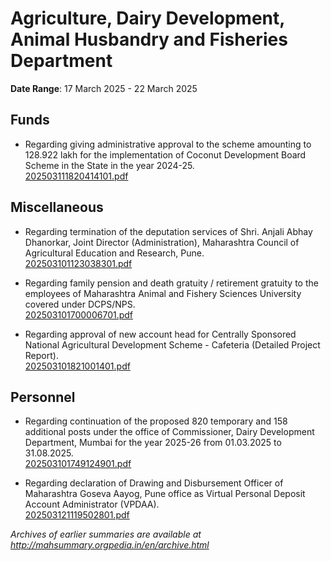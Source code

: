 # Agriculture, Dairy Development, Animal Husbandry and Fisheries Department

**Date Range**: 17 March 2025 - 22 March 2025


## Funds
- Regarding giving administrative approval to the scheme amounting to  128.922 lakh for the implementation of Coconut Development Board Scheme in the State in the year 2024-25.\
  [202503111820414101.pdf](https://gr.maharashtra.gov.in/Site/Upload/Government%20Resolutions/English/202503111820414101....pdf)

## Miscellaneous
- Regarding termination of the deputation services of Shri. Anjali Abhay Dhanorkar, Joint Director (Administration), Maharashtra Council of Agricultural Education and Research, Pune.\
  [202503101123038301.pdf](https://gr.maharashtra.gov.in/Site/Upload/Government%20Resolutions/English/202503101123038301.pdf)

- Regarding family pension and death gratuity / retirement gratuity to the employees of Maharashtra Animal and Fishery Sciences University covered under DCPS/NPS.\
  [202503101700006701.pdf](https://gr.maharashtra.gov.in/Site/Upload/Government%20Resolutions/English/202503101700006701.pdf)

- Regarding approval of new account head for Centrally Sponsored National Agricultural Development Scheme - Cafeteria (Detailed Project Report).\
  [202503101821001401.pdf](https://gr.maharashtra.gov.in/Site/Upload/Government%20Resolutions/English/202503101821001401.pdf)

## Personnel
- Regarding continuation of the proposed 820 temporary and 158 additional posts under the office of Commissioner, Dairy Development Department, Mumbai for the year 2025-26 from 01.03.2025 to 31.08.2025.\
  [202503101749124901.pdf](https://gr.maharashtra.gov.in/Site/Upload/Government%20Resolutions/English/202503101749124901.pdf)

- Regarding declaration of Drawing and Disbursement Officer of Maharashtra Goseva Aayog, Pune office as Virtual Personal Deposit Account Administrator (VPDAA).\
  [202503121119502801.pdf](https://gr.maharashtra.gov.in/Site/Upload/Government%20Resolutions/English/202503121119502801.pdf)


*Archives of earlier summaries are available at http://mahsummary.orgpedia.in/en/archive.html*